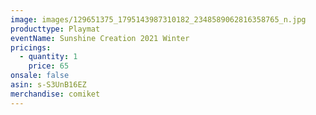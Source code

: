 ```yaml
---
image: images/129651375_1795143987310182_2348589062816358765_n.jpg
producttype: Playmat
eventName: Sunshine Creation 2021 Winter
pricings:
  - quantity: 1
    price: 65
onsale: false
asin: s-S3UnB16EZ
merchandise: comiket
---
```

